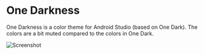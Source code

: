 # One Darkness 
One Darkness is a color theme for Android Studio (based on One Dark). 
The colors are a bit muted compared to the colors in One Dark.

![Screenshot](https://github.com/abra/one_darkness.icls/assets/55690/8fa3984e-b325-4aae-989f-4eabba2012b3)
